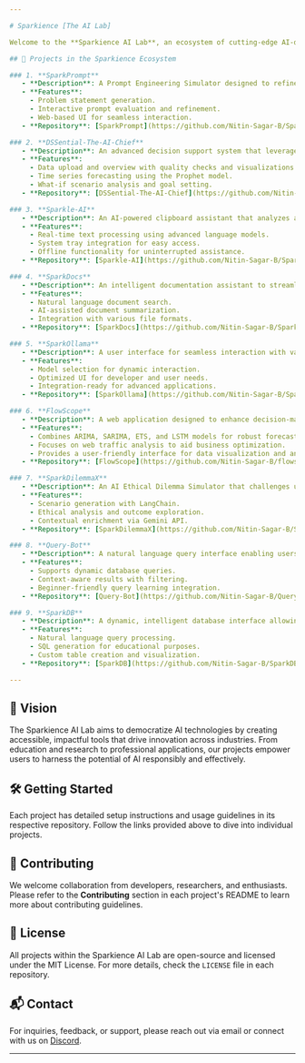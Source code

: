 ```yaml
---

# Sparkience [The AI Lab]

Welcome to the **Sparkience AI Lab**, an ecosystem of cutting-edge AI-driven projects that push the boundaries of innovation, technology, and user experience. This repository serves as the central hub for our collective efforts in developing intelligent, user-centric applications that harness the power of AI, machine learning, and large language models.

## 🚀 Projects in the Sparkience Ecosystem

### 1. **SparkPrompt**
   - **Description**: A Prompt Engineering Simulator designed to refine and evaluate problem statements and prompts. Built with LangChain and Gemini API, SparkPrompt enhances prompt creation with detailed feedback and refinement suggestions.
   - **Features**:
     - Problem statement generation.
     - Interactive prompt evaluation and refinement.
     - Web-based UI for seamless interaction.
   - **Repository**: [SparkPrompt](https://github.com/Nitin-Sagar-B/SparkPrompt)

### 2. **DSSential-The-AI-Chief**
   - **Description**: An advanced decision support system that leverages AI, time series forecasting, and scenario analysis to provide businesses with data-driven insights and optimization tools.
   - **Features**:
     - Data upload and overview with quality checks and visualizations.
     - Time series forecasting using the Prophet model.
     - What-if scenario analysis and goal setting.
   - **Repository**: [DSSential-The-AI-Chief](https://github.com/Nitin-Sagar-B/DSSential-The-AI-Chief)

### 3. **Sparkle-AI**
   - **Description**: An AI-powered clipboard assistant that analyzes and responds to copied text, providing intelligent, context-aware insights.
   - **Features**:
     - Real-time text processing using advanced language models.
     - System tray integration for easy access.
     - Offline functionality for uninterrupted assistance.
   - **Repository**: [Sparkle-AI](https://github.com/Nitin-Sagar-B/Sparkle-AI)

### 4. **SparkDocs**
   - **Description**: An intelligent documentation assistant to streamline the process of managing and querying technical documents. SparkDocs leverages state-of-the-art NLP for intuitive access to documentation.
   - **Features**:
     - Natural language document search.
     - AI-assisted document summarization.
     - Integration with various file formats.
   - **Repository**: [SparkDocs](https://github.com/Nitin-Sagar-B/SparkDocs)

### 5. **SparkOllama**
   - **Description**: A user interface for seamless interaction with various Ollama models. It focuses on enhancing chat experiences by offering a dark-themed UI, chat history, and real-time message streaming.
   - **Features**:
     - Model selection for dynamic interaction.
     - Optimized UI for developer and user needs.
     - Integration-ready for advanced applications.
   - **Repository**: [SparkOllama](https://github.com/Nitin-Sagar-B/SparkOllama)

### 6. **FlowScope**
   - **Description**: A web application designed to enhance decision-making and prediction accuracy for web traffic analysis using the HybridFlow Forecast Model.
   - **Features**:
     - Combines ARIMA, SARIMA, ETS, and LSTM models for robust forecasting.
     - Focuses on web traffic analysis to aid business optimization.
     - Provides a user-friendly interface for data visualization and analysis.
   - **Repository**: [FlowScope](https://github.com/Nitin-Sagar-B/flowscope) 

### 7. **SparkDilemmaX**
   - **Description**: An AI Ethical Dilemma Simulator that challenges users to make decisions on real-world ethical issues. It uses AI to analyze choices and provide diverse perspectives.
   - **Features**:
     - Scenario generation with LangChain.
     - Ethical analysis and outcome exploration.
     - Contextual enrichment via Gemini API.
   - **Repository**: [SparkDilemmaX](https://github.com/Nitin-Sagar-B/SparkDilemmaX)

### 8. **Query-Bot**
   - **Description**: A natural language query interface enabling users to retrieve, filter, and process data effortlessly. Query-Bot translates human language into actionable queries.
   - **Features**:
     - Supports dynamic database queries.
     - Context-aware results with filtering.
     - Beginner-friendly query learning integration.
   - **Repository**: [Query-Bot](https://github.com/Nitin-Sagar-B/Query-Bot)

### 9. **SparkDB**
   - **Description**: A dynamic, intelligent database interface allowing users to create, query, and visualize custom tables through natural language. Aimed at empowering both technical and non-technical users.
   - **Features**:
     - Natural language query processing.
     - SQL generation for educational purposes.
     - Custom table creation and visualization.
   - **Repository**: [SparkDB](https://github.com/Nitin-Sagar-B/SparkDB)

---
```


## 🌟 Vision
The Sparkience AI Lab aims to democratize AI technologies by creating accessible, impactful tools that drive innovation across industries. From education and research to professional applications, our projects empower users to harness the potential of AI responsibly and effectively.

## 🛠️ Getting Started
Each project has detailed setup instructions and usage guidelines in its respective repository. Follow the links provided above to dive into individual projects.

## 🤝 Contributing
We welcome collaboration from developers, researchers, and enthusiasts. Please refer to the **Contributing** section in each project's README to learn more about contributing guidelines.

## 📄 License
All projects within the Sparkience AI Lab are open-source and licensed under the MIT License. For more details, check the `LICENSE` file in each repository.

## 📬 Contact
For inquiries, feedback, or support, please reach out via email or connect with us on [Discord](https://discord.gg/HKscyfKb).

---
